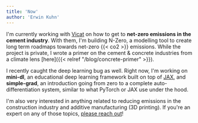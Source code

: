 ```yaml
---
title: 'Now'
author: 'Erwin Kuhn'
---
```


I'm currently working with [Vicat](https://www.vicat.fr/) on how to get to **net-zero emissions in the cement industry**. With them, I'm building N-Zero, a modelling tool to create long term roadmaps towards net-zero {{< co2 >}} emissions. While the project is private, I wrote a primer on the cement & concrete industries from a climate lens [here]({{< relref "/blog/concrete-primer" >}}).

I recently caught the deep learning bug as well. Right now, I'm working on **mini-dl**, an educational deep learning framework built on top of [JAX](https://github.com/google/jax), and **simple-grad**, an introduction going from zero to a complete auto-differentiation system, similar to what PyTorch or JAX use under the hood.

I'm also very interested in anything related to reducing emissions in the construction industry and additive manufacturing (3D printing). If you're an expert on any of those topics, [please reach out](mailto:erwin.kuhn@protonmail.com)!